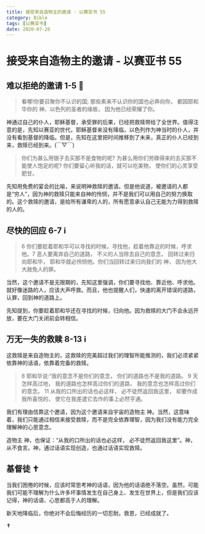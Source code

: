 ```yaml
---
title: 接受来自造物主的邀请 - 以赛亚书 55
category: Bible
tags: [以赛亚书]
date: 2020-07-26
---
```


# 接受来自造物主的邀请 - 以赛亚书 55

## 难以拒绝的邀请 1-5 :incoming_envelope: 

> 看哪!你要召聚你不认识的国; 那些素来不认识你的国也必奔向你， 都因耶和华你的 神、以色列的圣者的缘故， 因为他已经荣耀了你。
> 

神通过自己的仆人，耶稣基督，承受罪的后果，已经把救赎带给了全世界。值得注意的是，先知以赛亚的世代，耶稣基督来没有降临，以色列作为神当时的仆人，并没有看到基督的降临。但是，先知在这里把时间推移到了未来，真正的仆人已经到来，救赎已经到来。(￣▽￣)

> 你们为甚么用银子去买那不是食物的呢? 为甚么用你们劳碌得来的去买那不能使人饱足的呢? 你们要留心听我的话，就可以吃美物， 使你们的心灵享受肥甘。

先知用免费的宴会的比喻，来说明神救赎的邀请。但是他说道，被邀请的人都是“穷人”，因为神的救赎只能来自神的怜悯，并不是我们可以用自己的努力换取的。这个救赎的邀请，是给所有谦卑的人的，所有愿意承认自己无能为力得到救赎的人的。

## 尽快的回应 6-7 :information_source: 

> 6 你们要趁着耶和华可以寻找的时候，寻找他，趁着他靠近的时候，呼求他。7 恶人要离弃自己的道路， 不义的人当除去自己的意念， 回转过来归向耶和华， 耶和华就必怜悯他。你们当回转过来归向我们的 神， 因为他大大赦免人的罪。
> 

当然，这个邀请不是无限期的，先知这里强调，你们要寻找他、靠近他、呼求他。就好像迷路的人，应该大声呼救。而且，他也提醒人们，快速的离开错误的道路，认罪，回到神的道路上。

先知提到，你要趁着耶和华还在寻找的时候，归向他。因为救赎的大门不会永远开放，要在大门关闭前会转相信。

## 万无一失的救赎 8-13 :information_source: 

这救赎是来自造物主的，这救赎的完美超过我们的理智所能推测的，我们必须紧紧依靠神的话语，依靠着完备的救赎。

> 8 耶和华说:“我的意念不是你们的意念， 你们的道路也不是我的道路。
> 9 天怎样高过地， 我的道路也怎样高过你们的道路， 我的意念也怎样高过你们的意念。
> 11 从我的口所出的话也必这样， 必不徒然返回我这里， 却要作成我所喜悦的， 使它在我差遣它去作的事上必然亨通。
> 

我们有理由信靠这个邀请，因为这个邀请来自宇宙的造物主 神。当然，这意味着，我们只能通过相信来接受救赎，而不是完全依靠理智，因为我们没有能力完全理解神的心思意念。

造物主 神，也保证：“从我的口所出的话也必这样， 必不徒然返回我这里”。神，从不食言。神，通过话语实现创造，也通过话语实现救赎。

## 基督徒 :latin_cross: 

当我们困倦的时候，应该时常思考神的话语，因为他的话语绝不落空。虽然，可能我们可能不理解为什么许多坏事情发生在自己身上、发生在世界上，但是我们应该记得，神的话语、心思都高于人的理解。

新天地降临后，你绝对不会后悔经历的一切忍耐。救恩，已经成就了。

:latin_cross: 